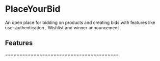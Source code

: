 # PlaceYourBid
An open place for bidding on products and creating bids with features like user authentication , Wishlist and winner announcement .

## Features

========================================
